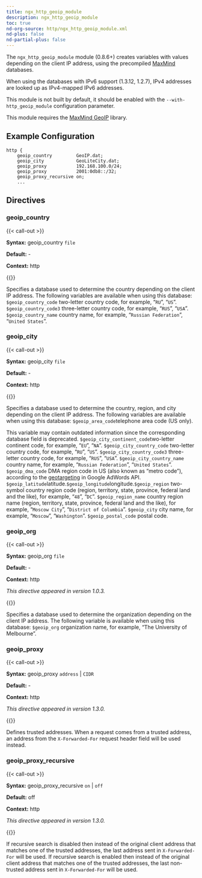 ```yaml
---
title: ngx_http_geoip_module
description: ngx_http_geoip_module
toc: true
nd-org-source: http/ngx_http_geoip_module.xml
nd-plus: false
nd-partial-plus: false
---
```



<!--
********************************************************************************
🛑 WARNING: AUTOGENERATED FILE - DO NOT EDIT 🛑
This Markdown file was automatically generated from the source XML documentation.
Any manual changes made directly to this file will be overwritten.
To request or suggest changes, please edit the source XML files instead.
https://github.com/nginx/nginx.org/tree/main/xml/en
********************************************************************************
-->


The `ngx_http_geoip_module` module (0.8.6+) creates variables
with values depending on the client IP address, using the precompiled
[MaxMind](http://www.maxmind.com) databases.

When using the databases with IPv6 support (1.3.12, 1.2.7),
IPv4 addresses are looked up as IPv4-mapped IPv6 addresses.

This module is not built by default, it should be enabled with the
`--with-http_geoip_module`
configuration parameter.

This module requires the
[MaxMind GeoIP](http://www.maxmind.com/app/c) library.
## Example Configuration


```nginx
http {
    geoip_country         GeoIP.dat;
    geoip_city            GeoLiteCity.dat;
    geoip_proxy           192.168.100.0/24;
    geoip_proxy           2001:0db8::/32;
    geoip_proxy_recursive on;
    ...

```

## Directives

### geoip_country

{{< call-out >}}

**Syntax:** geoip_country `file`

**Default:** -

**Context:** http


{{</call-out>}}


Specifies a database used to determine the country
depending on the client IP address.
The following variables are available when using this database:
`$geoip_country_code`
two-letter country code, for example,
“`RU`”, “`US`”.
`$geoip_country_code3`
three-letter country code, for example,
“`RUS`”, “`USA`”.
`$geoip_country_name`
country name, for example,
“`Russian Federation`”, “`United States`”.
### geoip_city

{{< call-out >}}

**Syntax:** geoip_city `file`

**Default:** -

**Context:** http


{{</call-out>}}


Specifies a database used to determine the country, region, and city
depending on the client IP address.
The following variables are available when using this database:
`$geoip_area_code`telephone area code (US only).

This variable may contain outdated information since
the corresponding database field is deprecated.
`$geoip_city_continent_code`two-letter continent code, for example,
“`EU`”, “`NA`”.
`$geoip_city_country_code`
two-letter country code, for example,
“`RU`”, “`US`”.
`$geoip_city_country_code3`
three-letter country code, for example,
“`RUS`”, “`USA`”.
`$geoip_city_country_name`
country name, for example,
“`Russian Federation`”, “`United States`”.
`$geoip_dma_code`
DMA region code in US (also known as “metro code”), according to the
[geotargeting](https://developers.google.com/adwords/api/docs/appendix/cities-DMAregions)
in Google AdWords API.
`$geoip_latitude`latitude.`$geoip_longitude`longitude.`$geoip_region`
two-symbol country region code (region, territory, state, province, federal land
and the like), for example,
“`48`”, “`DC`”.
`$geoip_region_name`
country region name (region, territory, state, province, federal land
and the like), for example,
“`Moscow City`”, “`District of Columbia`”.
`$geoip_city`
city name, for example,
“`Moscow`”, “`Washington`”.
`$geoip_postal_code`
postal code.
### geoip_org

{{< call-out >}}

**Syntax:** geoip_org `file`

**Default:** -

**Context:** http

_This directive appeared in version 1.0.3._


{{</call-out>}}


Specifies a database used to determine the organization
depending on the client IP address.
The following variable is available when using this database:
`$geoip_org`
organization name, for example, “The University of Melbourne”.
### geoip_proxy

{{< call-out >}}

**Syntax:** geoip_proxy `address` | `CIDR`

**Default:** -

**Context:** http

_This directive appeared in version 1.3.0._


{{</call-out>}}


Defines trusted addresses.
When a request comes from a trusted address,
an address from the `X-Forwarded-For` request
header field will be used instead.
### geoip_proxy_recursive

{{< call-out >}}

**Syntax:** geoip_proxy_recursive `on` | `off`

**Default:** off

**Context:** http

_This directive appeared in version 1.3.0._


{{</call-out>}}


If recursive search is disabled then instead of the original client
address that matches one of the trusted addresses, the last
address sent in `X-Forwarded-For` will be used.
If recursive search is enabled then instead of the original client
address that matches one of the trusted addresses, the last
non-trusted address sent in `X-Forwarded-For` will be used.
